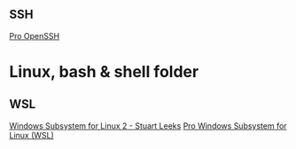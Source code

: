 ## SSH
[Pro OpenSSH](file:///C:/Users/Willem/OneDrive/Documents/Textbooks%20&%20User%20Manuals/Programming%20non-embedded%20&%20networking/Pro%20OpenSSH.pdf)

# Linux, bash & shell folder
## WSL
[Windows Subsystem for Linux 2 - Stuart Leeks](file:///C:/Users/Willem/OneDrive/Documents/Textbooks%20&%20User%20Manuals/Programming%20non-embedded%20&%20networking/Linux,%20bash%20&%20shell/Windows%20Subsystem%20for%20Linux%202%20-%20Stuart%20Leeks.pdf)
[Pro Windows Subsystem for Linux (WSL)](file:///C:/Users/Willem/OneDrive/Documents/Textbooks%20&%20User%20Manuals/Programming%20non-embedded%20&%20networking/Linux,%20bash%20&%20shell/Pro%20Windows%20Subsystem%20for%20Linux%20(WSL).pdf)


[]()

[]()